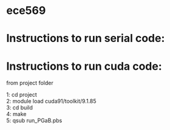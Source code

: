# ece569

# Instructions to run serial code:



# Instructions to run cuda code:
from project folder  
  
1: cd project  
2: module load cuda91/toolkit/9.1.85   
3: cd build  
4: make  
5: qsub run_PGaB.pbs  
